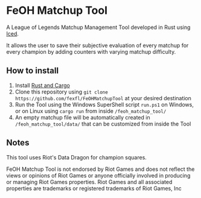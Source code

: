 # FeOH Matchup Tool
A League of Legends Matchup Management Tool developed in Rust using [Iced](https://iced.rs/).

It allows the user to save their subjective evaluation of every matchup for every champion by adding counters with varying matchup difficulty.

## How to install
1. Install [Rust and Cargo](https://www.rust-lang.org/tools/install)
2. Clone this repository using ```git clone https://github.com/fexfl/FeOHMatchupTool``` at your desired destination
3. Run the Tool using the Windows SuperShell script ```run.ps1``` on Windows, or on Linux using ```cargo run``` from inside ```/feoh_matchup_tool/```
4. An empty matchup file will be automatically created in ```/feoh_matchup_tool/data/``` that can be customized from inside the Tool

## Notes
This tool uses Riot's Data Dragon for champion squares.

FeOH Matchup Tool is not endorsed by Riot Games and does not reflect the views or opinions of Riot Games or anyone officially involved in producing or managing Riot Games properties. Riot Games and all associated properties are trademarks or registered trademarks of Riot Games, Inc
